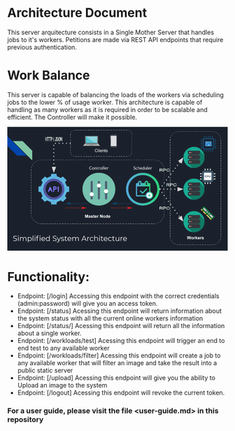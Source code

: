 # Architecture Document

This server arquitecture consists in a Single Mother Server that handles jobs to it's workers.
Petitions are made via REST API endpoints that require previous authentication.

# Work Balance

This server is capable of balancing the loads of the workers via scheduling jobs to the lower % of usage worker.
This architecture is capable of handling as many workers as it is required in order to be scalable and efficient. The Controller will make it possible.

![Server Architecture](architecture.png)

# Functionality:

- Endpoint: [/login] Accessing this endpoint with the correct credentials (admin:password) will give you an access token.
- Endpoint: [/status] Acessing this endpoint will return information about the system status with all the current online workers information
- Endpoint: [/status/<workername>] Acessing this endpoint will return all the information about a single worker.
- Endpoint: [/workloads/test] Acessing this endpoint will trigger an end to end test to any available worker
- Endpoint: [/workloads/filter] Acessing this endpoint will create a job to any available worker that will filter an image and take the result into a public static server
- Endpoint: [/upload] Acessing this endpoint will give you the ability to Upload an image to the system
- Endpoint: [/logout] Acessing this endpoint will revoke the current token.

### For a user guide, please visit the file <user-guide.md> in this repository
